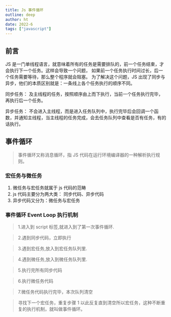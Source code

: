 ```yaml
---
title: Js 事件循环
outline: deep
author: ht
date: 2022-6
tags: ["javascript"]
---
```


## 前言

JS 是一门单线程语言，就意味着所有的任务是需要排队的，前一个任务结束，才会执行下一个任务。这样会导致一个问题， 如果前一个任务执行时间过长，后一个任务需要等待，那么整个程序就会阻塞。
为了解决这个问题，JS 出现了同步与异步，他们的本质区别就是：一条线上各个任务执行的顺序不同。

同步任务： 及主线程的任务，按照顺序由上而下执行，当前一个任务执行完毕，再执行后一个任务。

异步任务： 不会进入主线程，而是进入任务队列中，执行完毕后会回调一个函数，并通知主线程，当主线程的任务完成，会去任务队列中查看是否有任务，有的话执行。

## 事件循环

> 事件循环又称消息循环，指 JS 代码在运行环境编译器的一种解析执行规则。

### 宏任务与微任务

1. 微任务与宏任务就属于 js 代码的范畴
2. js 代码主要分为两大类： 同步代码、异步代码
3. 异步代码又分为：微任务与宏任务

### 事件循环 Event Loop 执行机制

> 1.进入到 script 标签,就进入到了第一次事件循环.

> 2.遇到同步代码，立即执行

> 3.遇到宏任务,放入到宏任务队列里.

> 4.遇到微任务,放入到微任务队列里.

> 5.执行完所有同步代码

> 6.执行微任务代码

> 7.微任务代码执行完毕，本次队列清空

> 寻找下一个宏任务，重复步骤 1
> 以此反复直到清空所以宏任务，这种不断重复的执行机制，就叫做事件循环。
